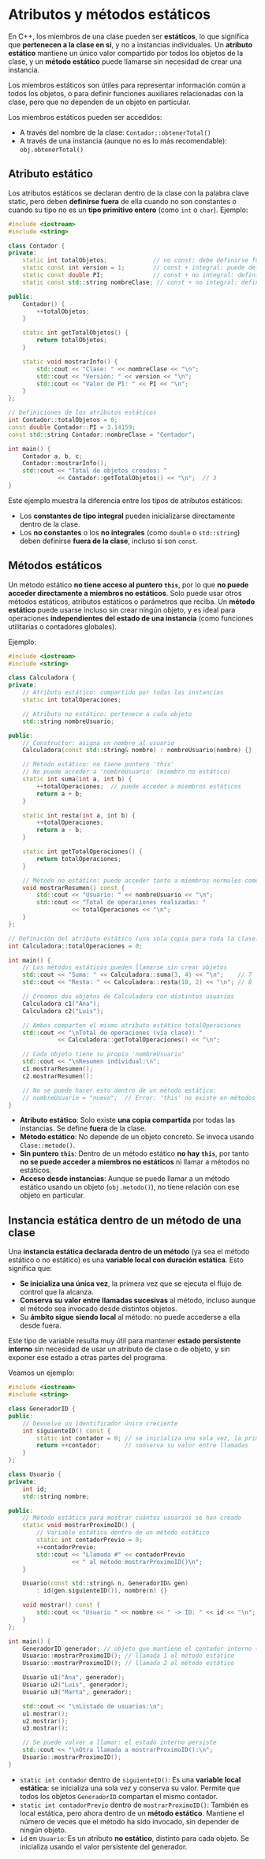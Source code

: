 # Atributos y métodos estáticos

En C++, los miembros de una clase pueden ser **estáticos**, lo que significa que **pertenecen a la clase en sí**, y no a instancias individuales. Un **atributo estático** mantiene un único valor compartido por todos los objetos de la clase, y un **método estático** puede llamarse sin necesidad de crear una instancia.

Los miembros estáticos son útiles para representar información común a todos los objetos, o para definir funciones auxiliares relacionadas con la clase, pero que no dependen de un objeto en particular.

Los miembros estáticos pueden ser accedidos:

* A través del nombre de la clase: `Contador::obtenerTotal()`
* A través de una instancia (aunque no es lo más recomendable): `obj.obtenerTotal()`

## Atributo estático

Los atributos estáticos se declaran dentro de la clase con la palabra clave static, pero deben **definirse fuera** de ella cuando no son constantes o cuando su tipo no es un **tipo primitivo entero** (como `int` o `char`). Ejemplo:

```cpp
#include <iostream>
#include <string>

class Contador {
private:
    static int totalObjetos;             // no const: debe definirse fuera
    static const int version = 1;        // const + integral: puede definirse aquí
    static const double PI;              // const + no integral: definir fuera
    static const std::string nombreClase; // const + no integral: definir fuera

public:
    Contador() {
        ++totalObjetos;
    }

    static int getTotalObjetos() {
        return totalObjetos;
    }

    static void mostrarInfo() {
        std::cout << "Clase: " << nombreClase << "\n";
        std::cout << "Versión: " << version << "\n";
        std::cout << "Valor de PI: " << PI << "\n";
    }
};

// Definiciones de los atributos estáticos
int Contador::totalObjetos = 0;
const double Contador::PI = 3.14159;
const std::string Contador::nombreClase = "Contador";

int main() {
    Contador a, b, c;
    Contador::mostrarInfo();
    std::cout << "Total de objetos creados: "
              << Contador::getTotalObjetos() << "\n";  // 3
}
```
Este ejemplo muestra la diferencia entre los tipos de atributos estáticos:

* Los **constantes de tipo integral** pueden inicializarse directamente dentro de la clase.
* Los **no constantes** o los **no integrales** (como `double` o `std::string`) deben definirse **fuera de la clase**, incluso si son `const`.


## Métodos estáticos

Un método estático **no tiene acceso al puntero `this`**, por lo que **no puede acceder directamente a miembros no estáticos**. Solo puede usar otros métodos estáticos, atributos estáticos o parámetros que reciba.
Un **método estático** puede usarse incluso sin crear ningún objeto, y es ideal para operaciones **independientes del estado de una instancia** (como funciones utilitarias o contadores globales).


Ejemplo:

```cpp
#include <iostream>
#include <string>

class Calculadora {
private:
    // Atributo estático: compartido por todas las instancias
    static int totalOperaciones;

    // Atributo no estático: pertenece a cada objeto
    std::string nombreUsuario;

public:
    // Constructor: asigna un nombre al usuario
    Calculadora(const std::string& nombre) : nombreUsuario(nombre) {}

    // Método estático: no tiene puntero 'this'
    // No puede acceder a 'nombreUsuario' (miembro no estático)
    static int suma(int a, int b) {
        ++totalOperaciones;  // puede acceder a miembros estáticos
        return a + b;
    }

    static int resta(int a, int b) {
        ++totalOperaciones;
        return a - b;
    }

    static int getTotalOperaciones() {
        return totalOperaciones;
    }

    // Método no estático: puede acceder tanto a miembros normales como estáticos
    void mostrarResumen() const {
        std::cout << "Usuario: " << nombreUsuario << "\n";
        std::cout << "Total de operaciones realizadas: "
                  << totalOperaciones << "\n";
    }
};

// Definición del atributo estático (una sola copia para toda la clase)
int Calculadora::totalOperaciones = 0;

int main() {
    // Los métodos estáticos pueden llamarse sin crear objetos
    std::cout << "Suma: " << Calculadora::suma(3, 4) << "\n";    // 7
    std::cout << "Resta: " << Calculadora::resta(10, 2) << "\n"; // 8

    // Creamos dos objetos de Calculadora con distintos usuarios
    Calculadora c1("Ana");
    Calculadora c2("Luis");

    // Ambos comparten el mismo atributo estático totalOperaciones
    std::cout << "\nTotal de operaciones (vía clase): "
              << Calculadora::getTotalOperaciones() << "\n";

    // Cada objeto tiene su propio 'nombreUsuario'
    std::cout << "\nResumen individual:\n";
    c1.mostrarResumen();
    c2.mostrarResumen();

    // No se puede hacer esto dentro de un método estático:
    // nombreUsuario = "nuevo";  // Error: 'this' no existe en métodos estáticos
}
```
* **Atributo estático**: Solo existe **una copia compartida** por todas las instancias. Se define **fuera** de la clase.
* **Método estático**: No depende de un objeto concreto. Se invoca usando `Clase::metodo()`.
* **Sin puntero `this`**: Dentro de un método estático **no hay `this`**, por tanto **no se puede acceder a miembros no estáticos** ni llamar a métodos no estáticos.
* **Acceso desde instancias**: Aunque se puede llamar a un método estático usando un objeto (`obj.metodo()`), no tiene relación con ese objeto en particular.

## Instancia estática dentro de un método de una clase

Una **instancia estática declarada dentro de un método** (ya sea el método estático o no estático) es una **variable local con duración estática**.
Esto significa que:

* **Se inicializa una única vez**, la primera vez que se ejecuta el flujo de control que la alcanza.
* **Conserva su valor entre llamadas sucesivas** al método, incluso aunque el método sea invocado desde distintos objetos.
* Su **ámbito sigue siendo local** al método: no puede accederse a ella desde fuera.

Este tipo de variable resulta muy útil para mantener **estado persistente interno** sin necesidad de usar un atributo de clase o de objeto, y sin exponer ese estado a otras partes del programa.

Veamos un ejemplo:

```cpp
#include <iostream>
#include <string>

class GeneradorID {
public:
    // Devuelve un identificador único creciente
    int siguienteID() const {
        static int contador = 0; // se inicializa una sola vez, la primera vez que se llama
        return ++contador;       // conserva su valor entre llamadas
    }
};

class Usuario {
private:
    int id;
    std::string nombre;

public:
    // Método estático para mostrar cuántos usuarios se han creado
    static void mostrarProximoID() {
        // Variable estática dentro de un método estático
        static int contadorPrevio = 0;
        ++contadorPrevio;
        std::cout << "Llamada #" << contadorPrevio
                  << " al método mostrarProximoID()\n";
    }

    Usuario(const std::string& n, GeneradorID& gen)
        : id(gen.siguienteID()), nombre(n) {}

    void mostrar() const {
        std::cout << "Usuario " << nombre << " -> ID: " << id << "\n";
    }
};

int main() {
    GeneradorID generador; // objeto que mantiene el contador interno (vía variable estática)
    Usuario::mostrarProximoID(); // llamada 1 al método estático
    Usuario::mostrarProximoID(); // llamada 2 al método estático

    Usuario u1("Ana", generador);
    Usuario u2("Luis", generador);
    Usuario u3("Marta", generador);

    std::cout << "\nListado de usuarios:\n";
    u1.mostrar();
    u2.mostrar();
    u3.mostrar();

    // Se puede volver a llamar: el estado interno persiste
    std::cout << "\nOtra llamada a mostrarProximoID():\n";
    Usuario::mostrarProximoID();
}
```

* `static int contador` dentro de `siguienteID()`: Es una **variable local estática**: se inicializa una sola vez y conserva su valor. Permite que todos los objetos `GeneradorID` compartan el mismo contador.
* `static int contadorPrevio` dentro de `mostrarProximoID()`: También es local estática, pero ahora dentro de un **método estático**. Mantiene el número de veces que el método ha sido invocado, sin depender de ningún objeto.
* `id` en `Usuario`: Es un atributo **no estático**, distinto para cada objeto. Se inicializa usando el valor persistente del generador.

